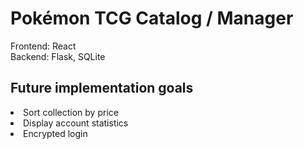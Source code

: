<h1> Pokémon TCG Catalog / Manager </h1>

Frontend: React <br>
Backend: Flask, SQLite

<h2> Future implementation goals </h2>
<li> Sort collection by price </li>
<li> Display account statistics </li>
<li> Encrypted login </li>